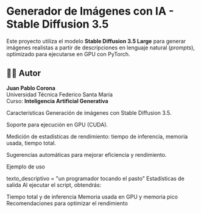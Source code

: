 # Generador de Imágenes con IA - Stable Diffusion 3.5

Este proyecto utiliza el modelo **Stable Diffusion 3.5 Large** para generar imágenes realistas a partir de descripciones en lenguaje natural (*prompts*), optimizado para ejecutarse en GPU con PyTorch.


## 👨‍💻 Autor

**Juan Pablo Corona**  
Universidad Técnica Federico Santa María  
Curso: **Inteligencia Artificial Generativa**

Características
Generación de imágenes con Stable Diffusion 3.5.

Soporte para ejecución en GPU (CUDA).

Medición de estadísticas de rendimiento: tiempo de inferencia, memoria usada, tiempo total.

Sugerencias automáticas para mejorar eficiencia y rendimiento.

Ejemplo de uso

texto_descriptivo = "un programador tocando el pasto"
Estadísticas de salida
Al ejecutar el script, obtendrás:

Tiempo total y de inferencia
Memoria usada en GPU y memoria pico
Recomendaciones para optimizar el rendimiento
